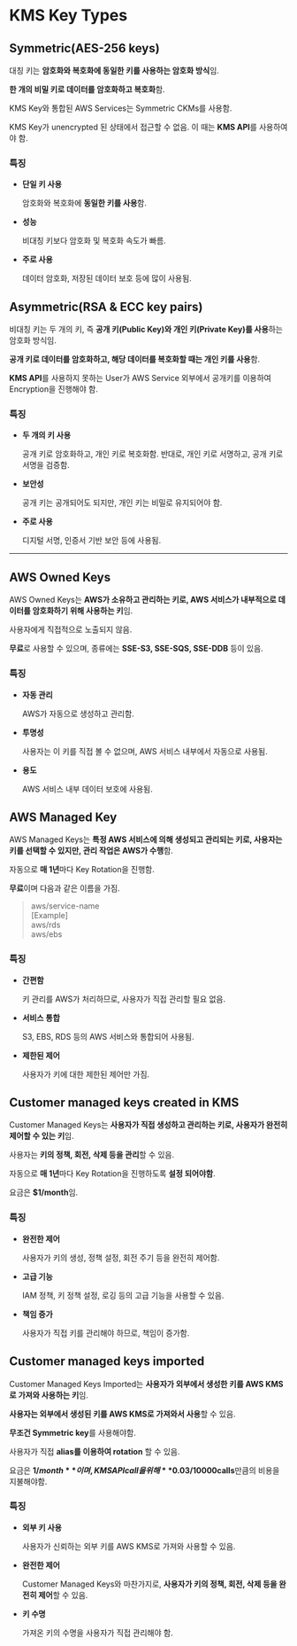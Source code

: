 # KMS Key Types

## Symmetric(AES-256 keys)

대칭 키는 **암호화와 복호화에 동일한 키를 사용하는 암호화 방식**임. 

**한 개의 비밀 키로 데이터를 암호화하고 복호화**함.

KMS Key와 통합된 AWS Services는 Symmetric CKMs를 사용함.

KMS Key가 unencrypted 된 상태에서 접근할 수 없음. 이 때는 **KMS API**를 사용하여야 함.

### 특징

* **단일 키 사용**

    암호화와 복호화에 **동일한 키를 사용**함.

* **성능**

    비대칭 키보다 암호화 및 복호화 속도가 빠름.

* **주로 사용**

    데이터 암호화, 저장된 데이터 보호 등에 많이 사용됨.

## Asymmetric(RSA & ECC key pairs)

비대칭 키는 두 개의 키, 즉 **공개 키(Public Key)와 개인 키(Private Key)를 사용**하는 암호화 방식임. 

**공개 키로 데이터를 암호화하고, 해당 데이터를 복호화할 때는 개인 키를 사용**함.

**KMS API**를 사용하지 못하는 User가 AWS Service 외부에서 공개키를 이용하여 Encryption을 진행해야 함.

### 특징

* **두 개의 키 사용**

    공개 키로 암호화하고, 개인 키로 복호화함. 반대로, 개인 키로 서명하고, 공개 키로 서명을 검증함.

* **보안성**

    공개 키는 공개되어도 되지만, 개인 키는 비밀로 유지되어야 함.

* **주로 사용**

    디지털 서명, 인증서 기반 보안 등에 사용됨.

-------------------------------


## AWS Owned Keys

AWS Owned Keys는 **AWS가 소유하고 관리하는 키로, AWS 서비스가 내부적으로 데이터를 암호화하기 위해 사용하는 키**임. 

사용자에게 직접적으로 노출되지 않음.

**무료**로 사용할 수 있으며, 종류에는 **SSE-S3, SSE-SQS, SSE-DDB** 등이 있음.

### 특징

* **자동 관리**

    AWS가 자동으로 생성하고 관리함.

* **투명성**

    사용자는 이 키를 직접 볼 수 없으며, AWS 서비스 내부에서 자동으로 사용됨.

* **용도**

    AWS 서비스 내부 데이터 보호에 사용됨.

## AWS Managed Key

AWS Managed Keys는 **특정 AWS 서비스에 의해 생성되고 관리되는 키로, 사용자는 키를 선택할 수 있지만, 관리 작업은 AWS가 수행**함.

자동으로 **매 1년**마다 Key Rotation을 진행함.

**무료**이며 다음과 같은 이름을 가짐.

> aws/service-name  
> [Example]  
> aws/rds  
> aws/ebs

### 특징

* **간편함**

    키 관리를 AWS가 처리하므로, 사용자가 직접 관리할 필요 없음.

* **서비스 통합**

    S3, EBS, RDS 등의 AWS 서비스와 통합되어 사용됨.

* **제한된 제어**

    사용자가 키에 대한 제한된 제어만 가짐.

## Customer managed keys created in KMS

Customer Managed Keys는 **사용자가 직접 생성하고 관리하는 키로, 사용자가 완전히 제어할 수 있는 키**임. 

사용자는 **키의 정책, 회전, 삭제 등을 관리**할 수 있음.

자동으로 **매 1년**마다 Key Rotation을 진행하도록 **설정 되어야함**.

요금은 **$1/month**임.

### 특징

* **완전한 제어**

    사용자가 키의 생성, 정책 설정, 회전 주기 등을 완전히 제어함.

* **고급 기능**

    IAM 정책, 키 정책 설정, 로깅 등의 고급 기능을 사용할 수 있음.

* **책임 증가**

    사용자가 직접 키를 관리해야 하므로, 책임이 증가함.

## Customer managed keys imported

Customer Managed Keys Imported는 **사용자가 외부에서 생성한 키를 AWS KMS로 가져와 사용하는 키**임. 

**사용자는 외부에서 생성된 키를 AWS KMS로 가져와서 사용**할 수 있음.

**무조건 Symmetric key**를 사용해야함.

사용자가 직접 **alias를 이용하여 rotation** 할 수 있음.

요금은 **$1/month**이며, KMS API call을 위해 **$0.03/10000calls**만큼의 비용을 지불해야함.

### 특징

* **외부 키 사용**

    사용자가 신뢰하는 외부 키를 AWS KMS로 가져와 사용할 수 있음.

* **완전한 제어**

    Customer Managed Keys와 마찬가지로, **사용자가 키의 정책, 회전, 삭제 등을 완전히 제어**할 수 있음.

* **키 수명**

    가져온 키의 수명을 사용자가 직접 관리해야 함.